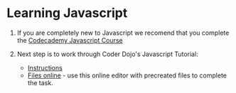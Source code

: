 # Learning Javascript


1) If you are completely new to Javascript we recomend that you complete the [Codecademy Javascript Course](https://www.codecademy.com/learn/introduction-to-javascript)

2) Next step is to work through Coder Dojo's Javascript Tutorial:
    - [Instructions](https://www.gitbook.com/book/coderdojo/beginner-javascript-sushi/details)
    - [Files online](https://trinket.io/html/e1567cb347?runMode=autorun) - use this online editor with precreated files to complete the task.
